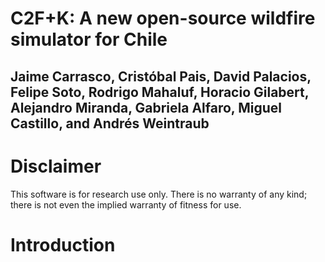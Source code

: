 # C2F+K: A new open-source wildfire simulator for Chile
## Jaime Carrasco, Cristóbal Pais, David Palacios, Felipe Soto, Rodrigo Mahaluf, Horacio Gilabert, Alejandro Miranda, Gabriela Alfaro, Miguel Castillo, and Andrés Weintraub

# Disclaimer
This software is for research use only. There is no warranty of any kind; there is not even the implied warranty of fitness for use.

# Introduction
